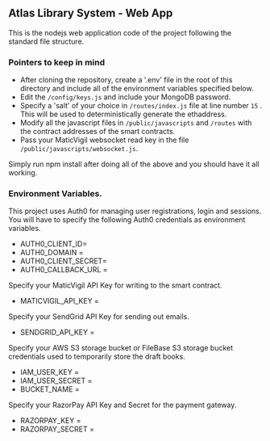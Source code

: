 ## Atlas Library System - Web App

This is the nodejs web application code of the project following the standard file structure.

### Pointers to keep in mind

- After cloning the repository, create a '.env' file in the root of this directory and include all of the environment variables specified below.
- Edit the `/config/keys.js` and include your MongoDB password.
- Specify a 'salt' of your choice in `/routes/index.js` file at line number `15` . This will be used to deterministically generate the ethaddress.
- Modify all the javascript files in `/public/javascripts` and `/routes` with the contract addresses of the smart contracts.
- Pass your MaticVigil websocket read key in the file `/public/javascripts/websocket.js`.

Simply run npm install after doing all of the above and you should have it all working.

### Environment Variables.

This project uses Auth0 for managing user registrations, login and sessions. You will have to specify the following Auth0 credentials as environment variables.

- AUTH0_CLIENT_ID=
- AUTH0_DOMAIN =
- AUTH0_CLIENT_SECRET=
- AUTH0_CALLBACK_URL =

Specify your MaticVigil API Key for writing to the smart contract.

- MATICVIGIL_API_KEY =

Specify your SendGrid API Key for sending out emails.

- SENDGRID_API_KEY =

Specify your AWS S3 storage bucket or FileBase S3 storage bucket credentials used to temporarily store the draft books.

- IAM_USER_KEY =
- IAM_USER_SECRET =
- BUCKET_NAME =

Specify your RazorPay API Key and Secret for the payment gateway.

- RAZORPAY_KEY =
- RAZORPAY_SECRET =
